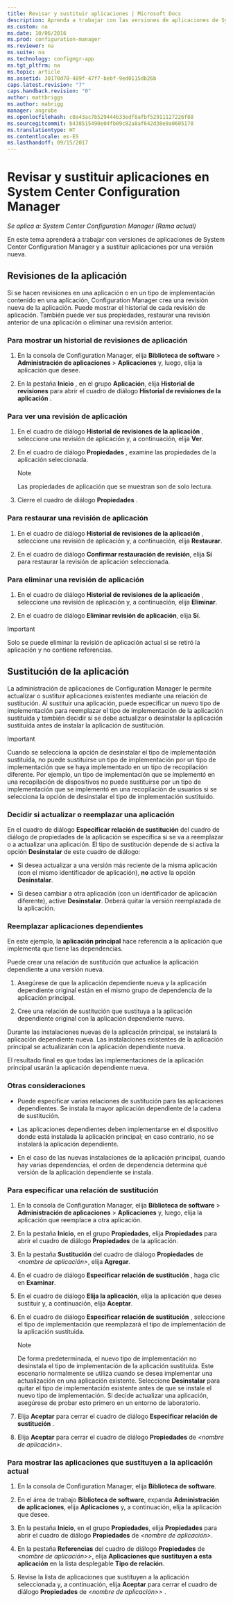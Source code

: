 ```yaml
---
title: Revisar y sustituir aplicaciones | Microsoft Docs
description: Aprenda a trabajar con las versiones de aplicaciones de System Center Configuration Manager y sustituya las aplicaciones.
ms.custom: na
ms.date: 10/06/2016
ms.prod: configuration-manager
ms.reviewer: na
ms.suite: na
ms.technology: configmgr-app
ms.tgt_pltfrm: na
ms.topic: article
ms.assetid: 30170d70-489f-47f7-bebf-9ed0115db26b
caps.latest.revision: "7"
caps.handback.revision: "0"
author: mattbriggs
ms.author: mabrigg
manager: angrobe
ms.openlocfilehash: c0a43ac7b529444b33edf8afbf52911127226f88
ms.sourcegitcommit: b438515490e04fb09c82a8af642d38e9a0605178
ms.translationtype: HT
ms.contentlocale: es-ES
ms.lasthandoff: 09/15/2017
---
```

# <a name="revise-and-supersede-applications-in-system-center-configuration-manager"></a>Revisar y sustituir aplicaciones en System Center Configuration Manager

*Se aplica a: System Center Configuration Manager (Rama actual)*

En este tema aprenderá a trabajar con versiones de aplicaciones de System Center Configuration Manager y a sustituir aplicaciones por una versión nueva.  

##  <a name="application-revisions"></a>Revisiones de la aplicación  
 Si se hacen revisiones en una aplicación o en un tipo de implementación contenido en una aplicación, Configuration Manager crea una revisión nueva de la aplicación. Puede mostrar el historial de cada revisión de aplicación. También puede ver sus propiedades, restaurar una revisión anterior de una aplicación o eliminar una revisión anterior.  

### <a name="to-display-an-application-revision-history"></a>Para mostrar un historial de revisiones de aplicación  

1.  En la consola de Configuration Manager, elija **Biblioteca de software** > **Administración de aplicaciones** > **Aplicaciones** y, luego, elija la aplicación que desee.  

3.  En la pestaña **Inicio** , en el grupo **Aplicación**, elija **Historial de revisiones** para abrir el cuadro de diálogo **Historial de revisiones de la aplicación** .  

### <a name="to-view-an-application-revision"></a>Para ver una revisión de aplicación  

1.  En el cuadro de diálogo **Historial de revisiones de la aplicación** , seleccione una revisión de aplicación y, a continuación, elija **Ver**.  

2.  En el cuadro de diálogo **Propiedades** , examine las propiedades de la aplicación seleccionada.  

    > [!NOTE]  
    >  Las propiedades de aplicación que se muestran son de solo lectura.  

3.  Cierre el cuadro de diálogo **Propiedades** .  

### <a name="to-restore-an-application-revision"></a>Para restaurar una revisión de aplicación  

1.  En el cuadro de diálogo **Historial de revisiones de la aplicación** , seleccione una revisión de aplicación y, a continuación, elija **Restaurar**.  

2.  En el cuadro de diálogo **Confirmar restauración de revisión**, elija **Sí** para restaurar la revisión de aplicación seleccionada.  

### <a name="to-delete-an-application-revision"></a>Para eliminar una revisión de aplicación  

1.  En el cuadro de diálogo **Historial de revisiones de la aplicación** , seleccione una revisión de aplicación y, a continuación, elija **Eliminar**.  

2.  En el cuadro de diálogo **Eliminar revisión de aplicación**, elija **Sí**.  

> [!IMPORTANT]  
>  Solo se puede eliminar la revisión de aplicación actual si se retiró la aplicación y no contiene referencias.  

##  <a name="application-supersedence"></a>Sustitución de la aplicación  
 La administración de aplicaciones de Configuration Manager le permite actualizar o sustituir aplicaciones existentes mediante una relación de sustitución. Al sustituir una aplicación, puede especificar un nuevo tipo de implementación para reemplazar el tipo de implementación de la aplicación sustituida y también decidir si se debe actualizar o desinstalar la aplicación sustituida antes de instalar la aplicación de sustitución.  

> [!IMPORTANT]  
>  Cuando se selecciona la opción de desinstalar el tipo de implementación sustituida, no puede sustituirse un tipo de implementación por un tipo de implementación que se haya implementado en un tipo de recopilación diferente.  Por ejemplo, un tipo de implementación que se implementó en una recopilación de dispositivos no puede sustituirse por un tipo de implementación que se implementó en una recopilación de usuarios si se selecciona la opción de desinstalar el tipo de implementación sustituido.  

### <a name="decide-whether-to-upgrade-or-replace-an-application"></a>Decidir si actualizar o reemplazar una aplicación  
 En el cuadro de diálogo **Especificar relación de sustitución** del cuadro de diálogo de propiedades de la aplicación se especifica si se va a reemplazar o a actualizar una aplicación. El tipo de sustitución depende de si activa la opción **Desinstalar** de este cuadro de diálogo:  

-   Si desea actualizar a una versión más reciente de la misma aplicación (con el mismo identificador de aplicación), **no** active la opción **Desinstalar**.  

-   Si desea cambiar a otra aplicación (con un identificador de aplicación diferente), active **Desinstalar**. Deberá quitar la versión reemplazada de la aplicación.  

### <a name="supersede-dependent-applications"></a>Reemplazar aplicaciones dependientes  
 En este ejemplo, la **aplicación principal** hace referencia a la aplicación que implementa que tiene las dependencias.  

 Puede crear una relación de sustitución que actualice la aplicación dependiente a una versión nueva.  

1.  Asegúrese de que la aplicación dependiente nueva y la aplicación dependiente original están en el mismo grupo de dependencia de la aplicación principal.  

2.  Cree una relación de sustitución que sustituya a la aplicación dependiente original con la aplicación dependiente nueva.  

 Durante las instalaciones nuevas de la aplicación principal, se instalará la aplicación dependiente nueva. Las instalaciones existentes de la aplicación principal se actualizarán con la aplicación dependiente nueva.  

 El resultado final es que todas las implementaciones de la aplicación principal usarán la aplicación dependiente nueva.  

### <a name="further-considerations"></a>Otras consideraciones  

-   Puede especificar varias relaciones de sustitución para las aplicaciones dependientes. Se instala la mayor aplicación dependiente de la cadena de sustitución.  

-   Las aplicaciones dependientes deben implementarse en el dispositivo donde está instalada la aplicación principal; en caso contrario, no se instalará la aplicación dependiente.  

-   En el caso de las nuevas instalaciones de la aplicación principal, cuando hay varias dependencias, el orden de dependencia determina qué versión de la aplicación dependiente se instala.  

### <a name="to-specify-a-supersedence-relationship"></a>Para especificar una relación de sustitución  

1.  En la consola de Configuration Manager, elija **Biblioteca de software** > **Administración de aplicaciones** > **Aplicaciones** y, luego, elija la aplicación que reemplace a otra aplicación.  

3.  En la pestaña **Inicio**, en el grupo **Propiedades**, elija **Propiedades** para abrir el cuadro de diálogo **Propiedades** de la aplicación.  

4.  En la pestaña **Sustitución** del cuadro de diálogo **Propiedades** de *<nombre de aplicación\>*, elija **Agregar**.  

5.  En el cuadro de diálogo **Especificar relación de sustitución** , haga clic en **Examinar**.  

6.  En el cuadro de diálogo **Elija la aplicación**, elija la aplicación que desea sustituir y, a continuación, elija **Aceptar**.  

7.  En el cuadro de diálogo **Especificar relación de sustitución** , seleccione el tipo de implementación que reemplazará el tipo de implementación de la aplicación sustituida.  

    > [!NOTE]  
    >  De forma predeterminada, el nuevo tipo de implementación no desinstala el tipo de implementación de la aplicación sustituida. Este escenario normalmente se utiliza cuando se desea implementar una actualización en una aplicación existente. Seleccione **Desinstalar** para quitar el tipo de implementación existente antes de que se instale el nuevo tipo de implementación. Si decide actualizar una aplicación, asegúrese de probar esto primero en un entorno de laboratorio.  

8.  Elija **Aceptar** para cerrar el cuadro de diálogo **Especificar relación de sustitución** .  

9. Elija **Aceptar** para cerrar el cuadro de diálogo **Propiedades** de *<nombre de aplicación\>*.  

### <a name="to-display-applications-that-supersede-the-current-application"></a>Para mostrar las aplicaciones que sustituyen a la aplicación actual  

1.  En la consola de Configuration Manager, elija **Biblioteca de software**.  

2.  En el área de trabajo **Biblioteca de software**, expanda **Administración de aplicaciones**, elija **Aplicaciones** y, a continuación, elija la aplicación que desee.  

3.  En la pestaña **Inicio**, en el grupo **Propiedades**, elija **Propiedades** para abrir el cuadro de diálogo **Propiedades** de *<nombre de aplicación\>*.  

4.  En la pestaña **Referencias** del cuadro de diálogo **Propiedades** de *<nombre de aplicación>\>*, elija **Aplicaciones que sustituyen a esta aplicación** en la lista desplegable **Tipo de relación**.  

5.  Revise la lista de aplicaciones que sustituyen a la aplicación seleccionada y, a continuación, elija **Aceptar** para cerrar el cuadro de diálogo **Propiedades** de *<nombre de aplicación>\>* .  
